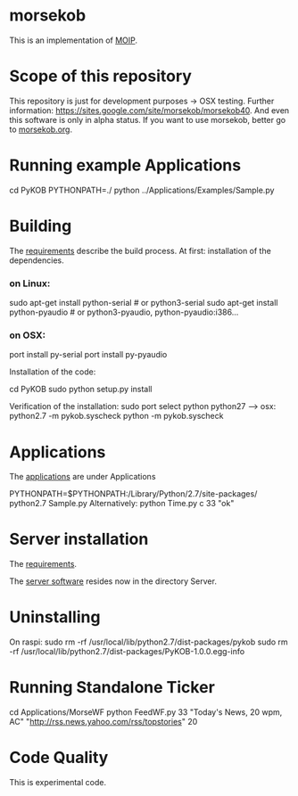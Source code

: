 morsekob
========

This is an implementation of [MOIP](https://github.com/8cH9azbsFifZ/moip).

Scope of this repository
========================
This repository is just for development purposes -> OSX testing.
Further information: https://sites.google.com/site/morsekob/morsekob40. And
even this software is only in alpha status. If you want to use morsekob,
better go to [morsekob.org](http://www.morsekob.org).

# Running example Applications
cd PyKOB
PYTHONPATH=./ python ../Applications/Examples/Sample.py 


# Building
The [requirements](https://sites.google.com/site/morsekob/morsekob40/requirements) describe the 
build process. At first: installation of the dependencies.

### on Linux:
sudo apt-get install python-serial  # or python3-serial
sudo apt-get install python-pyaudio  # or python3-pyaudio, python-pyaudio:i386...

### on OSX: 
port install py-serial
port install py-pyaudio

Installation of the code:

cd PyKOB
sudo python setup.py install

Verification of the installation:
sudo port select python python27
   --> osx: python2.7 -m pykob.syscheck
python -m pykob.syscheck



# Applications
The [applications](https://sites.google.com/site/morsekob/morsekob40/downloads) are under Applications

PYTHONPATH=$PYTHONPATH:/Library/Python/2.7/site-packages/ python2.7 Sample.py 
Alternatively:
python Time.py c 33 "ok" 


# Server installation

The [requirements](https://sites.google.com/site/morsekob/server/requirements).

The [server software](https://sites.google.com/site/morsekob/server/software) resides now in the
directory Server.

Uninstalling
============
On raspi:
sudo rm -rf /usr/local/lib/python2.7/dist-packages/pykob
sudo rm -rf /usr/local/lib/python2.7/dist-packages/PyKOB-1.0.0.egg-info


# Running Standalone Ticker
cd Applications/MorseWF
python FeedWF.py 33 "Today's News, 20 wpm, AC" "http://rss.news.yahoo.com/rss/topstories" 20


Code Quality
============
This is experimental code.



